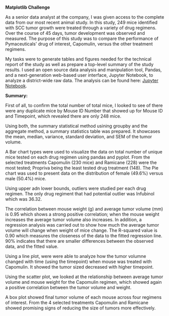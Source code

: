 **Matplotlib Challenge**

As a senior data analyst at the company, I was given access to the complete data from our most recent animal study. In this study, 249 mice identified with SCC tumor growth were treated through a variety of drug regimens.  Over the course of 45 days, tumor development was observed and measured. The purpose of this study was to compare the performance of Pymaceuticals' drug of interest, Capomulin, versus the other treatment regimens.  

My tasks were to generate tables and figures needed for the technical report of the study as well as prepare a top-level summary of the study results. I used an open source data analysis and manipulation tool, Pandas, and a next-generation web-based user interface, Jupyter Notebook, to analyze a district-wide raw data. The analysis can be found here: [Jupyter Notebook](pymaceuticals.ipynb). 

**Summary:**

First of all, to confirm the total number of total mice, I looked to see of there were any duplicate mice by Mouse ID Number that showed up for Mouse ID and Timepoint, which revealed there are only 248 mice.

Using both, the summary statistical method usining groupby and the aggregate method, a summary statistics table was prepared. It showcases the mean, median, variance, standard deviation, and SEM of the tumor volume.

A Bar chart types were used to visualize the data on total number of unique mice tested on each drug regimen using pandas and pyplot. From the selected treatments Capomulin (230 mice) and Ramicane (228) were the most tested; Propriva being the least tested drug treatment (148). The Pie chart was used to present data on the distribution of female (49.6%) versus male (50.4%) mice. 

Using upper adn lower bounds, outliers were studied per each drug regimen. The only drug regiment that had potential outlier was Infubinol which was 36.32.

The correlation between mouse weight (g) and average tumor volume (mm) is 0.95 which shows a strong positive correlation; when the mouse weight increases the average tumor volume also increases. In addition, a regression analysis was carried out to show how much the average tumor volume will change when weight of mice change. The R-squared value is 0.90 which measures the closeness of the data to the fitted regression line. 90%  indicates that there are smaller differences between the observed data, and the fitted value. 

Using a line plot, were were able to analyze how the tumor volumne changed with time (using the timepoint) when mouse was treated with Capomulin. It showed the tumor sized decreased with higher timepoint.

Using the scatter plot, we looked at the relationship between  average tumor volume and mouse weight for the Capomulin regimen, which showed again a positive correlation between the tumor volume and weight.

A box plot showed final tumor volume of each mouse across four regimens of interest. From the 4 selected treatments Capomulin and Ramicane showed promising signs of reducing the size of tumors more effectively.